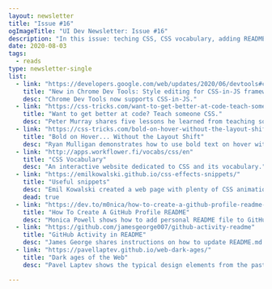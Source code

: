 ```yaml
---
layout: newsletter
title: "Issue #16"
ogImageTitle: "UI Dev Newsletter: Issue #16"
description: "In this issue: teching CSS, CSS vocabulary, adding README to GitHub profile, and more."
date: 2020-08-03
tags:
  - reads
type: newsletter-single
list:
  - link: "https://developers.google.com/web/updates/2020/06/devtools#css-in-js"
    title: "New in Chrome Dev Tools: Style editing for CSS-in-JS frameworks"
    desc: "Chrome Dev Tools now supports CSS-in-JS."
  - link: "https://css-tricks.com/want-to-get-better-at-code-teach-someone-css/"
    title: "Want to get better at code? Teach someone CSS."
    desc: "Peter Murray shares five lessons he learned from teaching someone CSS."
  - link: "https://css-tricks.com/bold-on-hover-without-the-layout-shift/"
    title: "Bold on Hover... Without the Layout Shift"
    desc: "Ryan Mulligan demonstrates how to use bold text on hover without the layout shift using pseudo-elements."
  - link: "http://apps.workflower.fi/vocabs/css/en"
    title: "CSS Vocabulary"
    desc: "An interactive website dedicated to CSS and its vocabulary."
  - link: "https://emilkowalski.github.io/css-effects-snippets/"
    title: "Useful snippets"
    desc: "Emil Kowalski created a web page with plenty of CSS animations that you could copy with a single click."
    dead: true
  - link: "https://dev.to/m0nica/how-to-create-a-github-profile-readme-1paj"
    title: "How To Create A GitHub Profile README"
    desc: "Monica Powell shows how to add personal README file to GitHub profile."
  - link: "https://github.com/jamesgeorge007/github-activity-readme"
    title: "GitHub Activity in README"
    desc: "James George shares instructions on how to update README.md with the recent GitHub activity of a user."
  - link: "https://pavellaptev.github.io/web-dark-ages/"
    title: "Dark ages of the Web"
    desc: "Pavel Laptev shows the typical design elements from the past in a single page."

---
```

